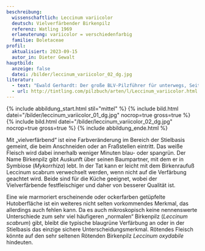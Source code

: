 ```yaml
---
beschreibung:
  wissenschaftlich: Leccinum variicolor
  deutsch: Vielverfärbender Birkenpilz
  referenz: Watling 1969
  erlaeuterung: variicolor = verschiedenfarbig
  familie: Boletaceae
profil:
  aktualisiert: 2023-09-15
  autor_in: Dieter Gewalt
hauptbild:
  anzeige: false
  datei: /bilder/leccinum_variicolor_02_dg.jpg
literatur:
  - text: "Ewald Gerhardt: Der große BLV-Pilzführer für unterwegs, Seite 484"
  - url: http://tintling.com/pilzbuch/arten/l/Leccinum_variicolor.html
---
```

{% include abbildung_start.html stil="mittel" %}
{% include bild.html datei="/bilder/leccinum_variicolor_01_dg.jpg" nocrop=true gross=true %}
{% include bild.html datei="/bilder/leccinum_variicolor_02_dg.jpg" nocrop=true gross=true %}
{% include abbildung_ende.html %}

Mit „vielverfärbend“ ist eine Farbveränderung im Bereich der Stielbasis gemeint, die beim Anschneiden oder an Fraßstellen eintritt. Das weiße Fleisch wird dabei innerhalb weniger Minuten blau- oder spangrün. Der Name Birkenpilz gibt Auskunft über seinen Baumpartner, mit dem er in Symbiose (*Mykorrhiza*) lebt. In der Tat kann er leicht mit dem Birkenraufuß Leccinum scabrum verwechselt werden, wenn nicht auf die Verfärbung geachtet wird. Beide sind für die Küche geeignet, wobei der Vielverfärbende festfleischiger und daher von besserer Qualität ist.

Eine wie marmoriert erscheinende oder ockerfarben getüpfelte Hutoberfläche ist ein weiteres nicht selten vorkommendes Merkmal, das allerdings auch fehlen kann. Da es auch mikroskopisch keine nennenswerte Unterschiede zum sehr viel häufigeren „normalen“ Birkenpilz (*Leccinum scabrum*) gibt, bleibt die typische blaugrüne Verfärbung an oder in der Stielbasis das einzige sichere Unterscheidungsmerkmal. Rötendes Fleisch könnte auf den sehr seltenen Rötenden Birkenpilz *Leccinum oxydabile* hindeuten.